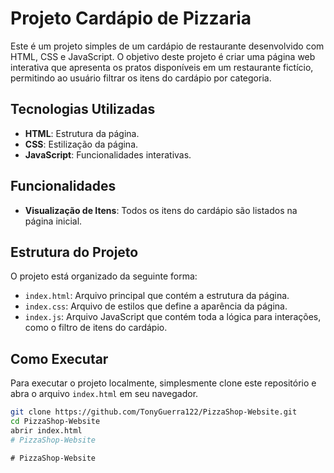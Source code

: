 # Projeto Cardápio de Pizzaria

Este é um projeto simples de um cardápio de restaurante desenvolvido com HTML, CSS e JavaScript. O objetivo deste projeto é criar uma página web interativa que apresenta os pratos disponíveis em um restaurante fictício, permitindo ao usuário filtrar os itens do cardápio por categoria.

## Tecnologias Utilizadas

- **HTML**: Estrutura da página.
- **CSS**: Estilização da página.
- **JavaScript**: Funcionalidades interativas.

## Funcionalidades

- **Visualização de Itens**: Todos os itens do cardápio são listados na página inicial.

## Estrutura do Projeto

O projeto está organizado da seguinte forma:

- `index.html`: Arquivo principal que contém a estrutura da página.
- `index.css`: Arquivo de estilos que define a aparência da página.
- `index.js`: Arquivo JavaScript que contém toda a lógica para interações, como o filtro de itens do cardápio.

## Como Executar

Para executar o projeto localmente, simplesmente clone este repositório e abra o arquivo `index.html` em seu navegador.

```bash
git clone https://github.com/TonyGuerra122/PizzaShop-Website.git
cd PizzaShop-Website
abrir index.html
#   P i z z a S h o p - W e b s i t e  
 #   P i z z a S h o p - W e b s i t e  
 